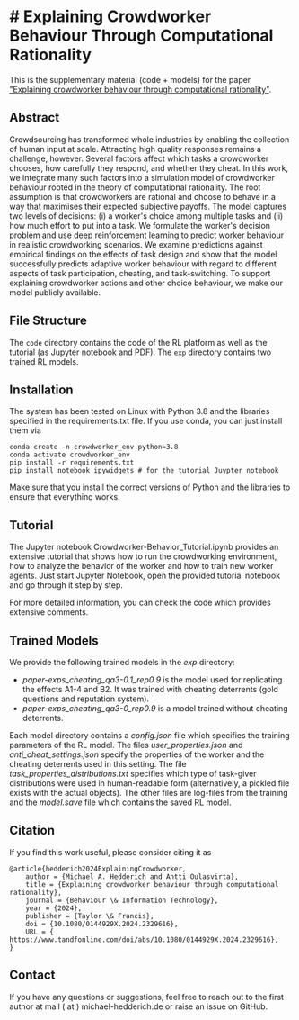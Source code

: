 
# # Explaining Crowdworker Behaviour Through Computational Rationality

This is the supplementary material (code + models) for the paper ["Explaining crowdworker behaviour through computational rationality"](https://www.tandfonline.com/doi/full/10.1080/0144929X.2024.2329616).

## Abstract
Crowdsourcing has transformed whole industries by enabling the collection of human input at scale. Attracting high quality responses remains a challenge, however. Several factors affect which tasks a crowdworker chooses, how carefully they respond, and whether they cheat. In this work, we integrate many such factors into a simulation model of crowdworker behaviour rooted in the theory of computational rationality. The root assumption is that crowdworkers are rational and choose to behave in a way that maximises their expected subjective payoffs. The model captures two levels of decisions: (i) a worker's choice among multiple tasks and (ii) how much effort to put into a task. We formulate the worker's decision problem and use deep reinforcement learning to predict worker behaviour in realistic crowdworking scenarios. We examine predictions against empirical findings on the effects of task design and show that the model successfully predicts adaptive worker behaviour with regard to different aspects of task participation, cheating, and task-switching. To support explaining crowdworker actions and other choice behaviour, we make our model publicly available.

## File Structure
The ``code`` directory contains the code of the RL platform as well as the tutorial
(as Jupyter notebook and PDF). The ``exp`` directory contains two trained RL models.

## Installation

The system has been tested on Linux with Python 3.8 and the libraries specified in the requirements.txt file. If you use conda, you can just install them via
```
conda create -n crowdworker_env python=3.8
conda activate crowdworker_env
pip install -r requirements.txt
pip install notebook ipywidgets # for the tutorial Juypter notebook
```
Make sure that you install the correct versions of Python and the libraries to ensure that everything works.


## Tutorial
The Jupyter notebook Crowdworker-Behavior_Tutorial.ipynb provides an extensive tutorial that shows how to run the crowdworking environment, how to analyze the behavior of the worker and how to train new worker agents. Just start Jupyter Notebook, open the provided tutorial notebook and go through it step by step.

For more detailed information, you can check the code which provides extensive comments.


## Trained Models
We provide the following trained models in the *exp* directory:

- *paper-exps_cheating_qa3-0.1_rep0.9* is the model used for replicating the effects A1-4 and B2. 
It was trained with cheating deterrents (gold questions and reputation system). 
- *paper-exps_cheating_qa3-0_rep0.9* is a model trained without cheating deterrents.

Each model directory contains a *config.json* file which specifies the training parameters
of the RL model. The files *user_properties.json* and *anti_cheat_settings.json* specify
the properties of the worker and the cheating deterrents used in this setting. The file
*task_properties_distributions.txt* specifies which type of task-giver distributions were used
in human-readable form (alternatively, a pickled file exists with the actual objects). The other
files are log-files from the training and the *model.save* file which contains the saved RL model.

## Citation
If you find this work useful, please consider citing it as
```
@article{hedderich2024ExplainingCrowdworker,
	author = {Michael A. Hedderich and Antti Oulasvirta},
    title = {Explaining crowdworker behaviour through computational rationality},
    journal = {Behaviour \& Information Technology},
    year = {2024},
    publisher = {Taylor \& Francis},
    doi = {10.1080/0144929X.2024.2329616},
    URL = { https://www.tandfonline.com/doi/abs/10.1080/0144929X.2024.2329616},
}
```

## Contact
If you have any questions or suggestions, feel free to reach out to the first author at mail ( at ) michael-hedderich.de or raise an issue on GitHub.

